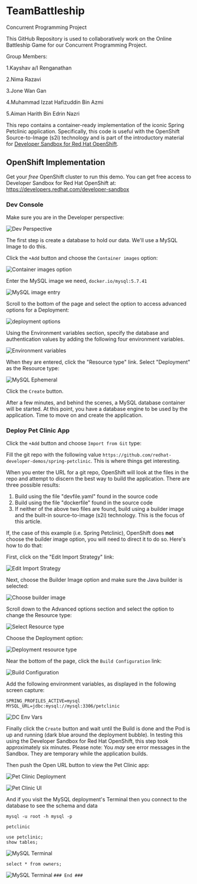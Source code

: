 # TeamBattleship
Concurrent Programming Project

This GitHub Repository is used to collaboratively work on the Online Battleship Game for our Concurrent Programming Project.

Group Members:

1.Kayshav a/I Renganathan

2.Nima Razavi

3.Jone Wan Gan

4.Muhammad Izzat Hafizuddin Bin Azmi

5.Aiman Harith Bin Edrin Nazri




This repo contains a container-ready implementation of the iconic Spring Petclinic application. Specifically, this code is useful with the OpenShift Source-to-Image (s2i) technology and is part of the introductory material for [Developer Sandbox for Red Hat OpenShift](https://developers.redhat.com/developer-sandbox).

## OpenShift Implementation
Get your *free*  OpenShift cluster to run this demo. You can get free access to Developer Sandbox for Red Hat OpenShift at: https://developers.redhat.com/developer-sandbox


### Dev Console

Make sure you are in the Developer perspective:

![Dev Perspective](images/3-switch-perspective.png)  

The first step is create a database to hold our data. We'll use a MySQL Image to do this.

Click the `+Add` button and choose the `Container images` option:  

![Container images option](images/container_images_option.png)

Enter the MySQL image we need, `docker.io/mysql:5.7.41`  


![MySQL image entry](images/deploy_image_mysql.png)  

Scroll to the bottom of the page and select the option to access advanced options for a Deployment:

![deployment options](images/advanced%20options%20deployment.png)

Using the Environment variables section, specify the database and authentication values by adding the following four environment variables.  

![Environment variables](images/deploy_environment_variables.png)

When they are entered, click the "Resource type" link. Select "Deployment" as the Resource type:  


![MySQL Ephemeral](images/deploy_resource_type.png)  

Click the `Create` button. 

After a few minutes, and behind the scenes, a MySQL database container will be started. At this point, you have a database engine to be used by the application. Time to move on and create the application.

### Deploy Pet Clinic App


Click the `+Add` button and choose `Import from Git` type:

Fill the git repo with the following value `https://github.com/redhat-developer-demos/spring-petclinic`. This is where things get interesting.

When you enter the URL for a git repo, OpenShift will look at the files in the repo and attempt to discern the best way to build the application. There are three possible results:  
1. Build using the file "devfile.yaml" found in the source code
1. Build using the file "dockerfile" found in the source code
1. If neither of the above two files are found, build using a builder image and the built-in source-to-image (s2i) technology. This is the focus of this article.

If, the case of this example (i.e. Spring Petclinic), OpenShift does **not** choose the builder image option, you will need to direct it to do so. Here's how to do that:

First, click on the "Edit Import Strategy" link:

![Edit Import Strategy](images/edit_import_strategy.png)  

Next, choose the Builder Image option and make sure the Java builder is selected:

![Choose builder image](images/select_builder_image.png)

Scroll down to the Advanced options section and select the option to change the Resource type:

![Select Resource type](images/advanced_options.png)  

Choose the Deployment option:  

![Deployment resource type](images/resource_type_deployment.png)  

Near the bottom of the page, click the `Build Configuration` link:

![Build Configuration](images/advanced_options_build_configuration.png)

Add the following environment variables, as displayed in the following screen capture:

```
SPRING_PROFILES_ACTIVE=mysql
MYSQL_URL=jdbc:mysql://mysql:3306/petclinic
```

![DC Env Vars](images/9-app-env-vars.png)

Finally click the `Create` button and wait until the Build is done and the Pod is up and running (dark blue around the deployment bubble). In testing this using the Developer Sandbox for Red Hat OpenShift, this step took approximately six minutes. Please note: You *may* see error messages in the Sandbox. They are temporary while the application builds.  

Then push the Open URL button to view the Pet Clinic app:

![Pet Clinic Deployment](images/10-petclinic-url.png)


![Pet Clinic UI](images/11-output-ui.png)

And if you visit the MySQL deployment's Terminal then you connect to the database to see the schema and data


```
mysql -u root -h mysql -p

petclinic

use petclinic;
show tables;
```

![MySQL Terminal](images/12-mysql-terminal-1.png)

```
select * from owners;
```

![MySQL Terminal](images/13-mysql-terminal-2.png)
`### End ###`
